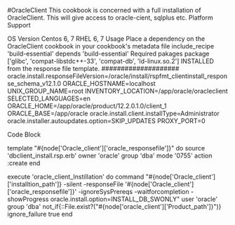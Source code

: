 #OracleClient
This cookbook is concerned with a full installation of OracleClient. This will give access to oracle-cient, sqlplus etc.
Platform Support


OS	Version
Centos	6, 7
RHEL	6, 7
Usage
Place a dependency on the OracleClient cookbook in your cookbook's metadata file include_recipe 'build-essential' depends 'build-essential'
Required pakages package ['glibc', 'compat-libstdc++-33', 'compat-db', 'ld-linux.so.2']
INSTALLED from the response file template.
####################
oracle.install.responseFileVersion=/oracle/install/rspfmt_clientinstall_response_schema_v12.1.0
ORACLE_HOSTNAME=localhost
UNIX_GROUP_NAME=root
INVENTORY_LOCATION=/app/oracle/oracleclient
SELECTED_LANGUAGES=en
ORACLE_HOME=/app/oracle/product/12.2.0.1.0/client_1
ORACLE_BASE=/app/oracle
oracle.install.client.installType=Administrator
oracle.installer.autoupdates.option=SKIP_UPDATES
PROXY_PORT=0


Code Block


template "#{node['Oracle_client']['oracle_responsefile']}" do
source 'dbclient_install.rsp.erb'
owner 'oracle'
group 'dba'
mode '0755'
action :create
end

execute 'oracle_client_Instillation' do
command "#{node['Oracle_client']['installtion_path']} -silent -responseFile '#{node['Oracle_client']['oracle_responsefile']}' -ignoreSysPrereqs -waitforcompletion -showProgress oracle.install.option=INSTALL_DB_SWONLY"
user 'oracle'
group 'dba'
not_if{::File.exist?("#{node['oracle_client']['Product_path']}")}
ignore_failure true
end
